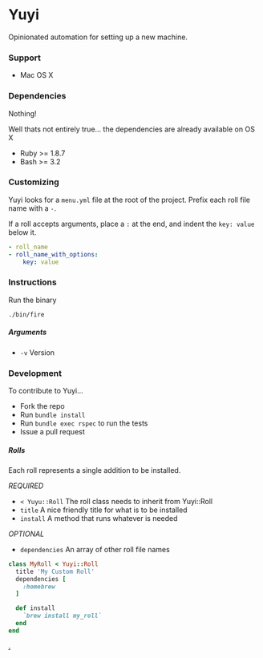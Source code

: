 # Yuyi
Opinionated automation for setting up a new machine.

### Support
* Mac OS X

### Dependencies
Nothing!

Well thats not entirely true... the dependencies are already available on OS X
* Ruby >= 1.8.7
* Bash >= 3.2

### Customizing
Yuyi looks for a `menu.yml` file at the root of the project.  Prefix each roll file name with a `-`.

If a roll accepts arguments, place a `:` at the end, and indent the `key: value` below it.

```yaml
- roll_name
- roll_name_with_options:
    key: value
```

### Instructions
Run the binary

`./bin/fire`

##### Arguments

* `-v` Version

### Development
To contribute to Yuyi...

* Fork the repo
* Run `bundle install`
* Run `bundle exec rspec` to run the tests
* Issue a pull request

##### Rolls
Each roll represents a single addition to be installed.

_REQUIRED_
* `< Yuyu::Roll`  The roll class needs to inherit from Yuyi::Roll
* `title`         A nice friendly title for what is to be installed
* `install`       A method that runs whatever is needed

_OPTIONAL_
* `dependencies`  An array of other roll file names

```ruby
class MyRoll < Yuyi::Roll
  title 'My Custom Roll'
  dependencies [
    :homebrew
  ]

  def install
    `brew install my_roll`
  end
end
```

[.](http://www.comedycentral.com/video-clips/3myds9/upright-citizens-brigade-sushi-chef)
